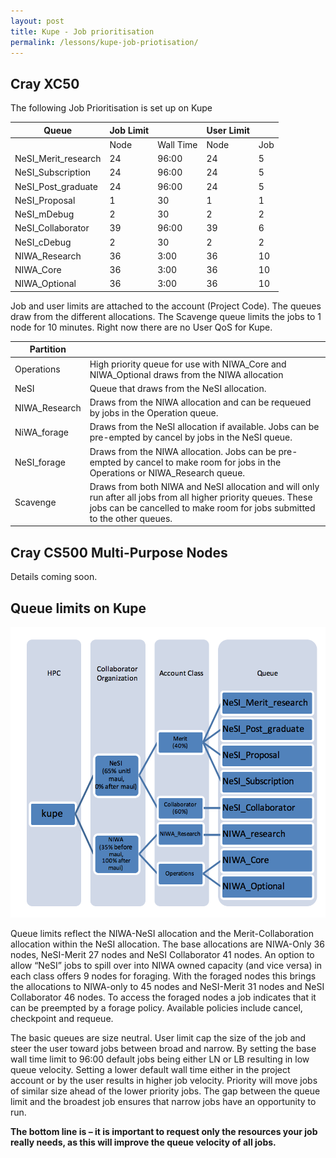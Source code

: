 ```yaml
---
layout: post
title: Kupe - Job prioritisation
permalink: /lessons/kupe-job-priotisation/
---
```



## Cray XC50

The following Job Prioritisation is set up on Kupe

| Queue | Job Limit| | User Limit ||
| --- | --- | --- |---| ---|
| | Node | Wall Time | Node | Job |
| NeSI\_Merit\_research | 24 | 96:00 | 24 | 5 |
| NeSI\_Subscription |  24 | 96:00 | 24 | 5 |
| NeSI\_Post\_graduate |  24 | 96:00 | 24 | 5 |
| NeSI\_Proposal | 1 | 30 | 1 | 1 |
| NeSI\_mDebug | 2 | 30 | 2 | 2 |
| NeSI\_Collaborator | 39 | 96:00 | 39 | 6 |
| NeSI\_cDebug | 2 | 30 | 2 | 2 |
| NIWA\_Research | 36 | 3:00 | 36 | 10 |
| NIWA\_Core |36 | 3:00 | 36 | 10 |
| NIWA\_Optional |36 | 3:00 | 36 | 10 |

Job and user limits are attached to the account (Project Code).  The queues draw from the different allocations.  The Scavenge queue limits the jobs to 1 node for 10 minutes. Right now there are no User QoS for Kupe.

| Partition |   |
| --- | --- |
| Operations | High priority queue for use with NIWA\_Core and NIWA\_Optional draws from the NIWA allocation |
| NeSI | Queue that draws from the NeSI allocation. |
| NIWA\_Research | Draws from the NIWA allocation and can be requeued by jobs in the Operation queue. |
| NiWA\_forage | Draws from the NeSI allocation if available. Jobs can be pre-empted by cancel by jobs in the NeSI queue. |
| NeSI\_forage | Draws from the NIWA allocation.  Jobs can be pre-empted by cancel to make room for jobs in the Operations or NIWA\_Research queue. |
| Scavenge | Draws from both NIWA and NeSI allocation and will only run after all jobs from all higher priority queues.  These jobs can be cancelled to make room for jobs submitted to the other queues. |

## Cray CS500 Multi-Purpose Nodes

Details coming soon.


## Queue limits on Kupe

![alt-text](../kupe_fairshare.png "Kupe queue structure")

Queue limits reflect the NIWA-NeSI allocation and the Merit-Collaboration allocation within the NeSI allocation.  The base allocations are NIWA-Only 36 nodes, NeSI-Merit 27 nodes and NeSI Collaborator 41 nodes.  An option to allow “NeSI” jobs to spill over into NIWA owned capacity (and vice versa) in each class offers 9 nodes for foraging.  With the foraged nodes this brings the allocations to NIWA-only to 45 nodes and NeSI-Merit 31 nodes and NeSI Collaborator 46 nodes.   To access the foraged nodes a job indicates that it can be preempted by a forage policy.  Available policies include cancel, checkpoint and requeue.

The basic queues are size neutral.  User limit cap the size of the job and steer the user toward jobs between broad and narrow.  By setting the base wall time limit to 96:00 default jobs being either LN or LB resulting in low queue velocity.   Setting a lower default wall time either in the project account or by the user results in higher job velocity.  Priority will move jobs of similar size ahead of the lower priority jobs.  The gap between the queue limit and the broadest job ensures that narrow jobs have an opportunity to run.

**The bottom line is – it is important to request only the resources your job really needs, as this will improve the queue velocity of all jobs.**
